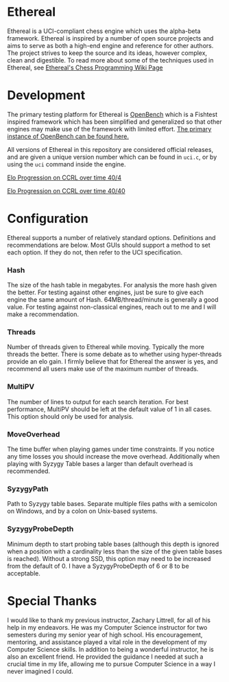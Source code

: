 # Ethereal

Ethereal is a UCI-compliant chess engine which uses the alpha-beta framework. Ethereal is inspired by a number of open source projects and aims to serve as both a high-end engine and reference for other authors. The project strives to keep the source and its ideas, however complex, clean and digestible. To read more about some of the techniques used in Ethereal, see [Ethereal's Chess Programming Wiki Page](https://www.chessprogramming.org/Ethereal)

# Development

The primary testing platform for Ethereal is [OpenBench](https://github.com/AndyGrant/OpenBench) which is a Fishtest inspired framework which has been simplified and generalized so that other engines may make use of the framework with limited effort. [The primary instance of OpenBench can be found here.](http://chess.grantnet.us/)

All versions of Ethereal in this repository are considered official releases, and are given a unique version number which can be found in ``uci.c``, or by using the ``uci`` command inside the engine.

[Elo Progression on CCRL over time 40/4](http://www.computerchess.org.uk/ccrl/404/cgi/compare_engines.cgi?family=Ethereal&print=Rating+list&print=Results+table&print=LOS+table&print=Ponder+hit+table&print=Eval+difference+table&print=Comopp+gamenum+table&print=Overlap+table&print=Score+with+common+opponents)

[Elo Progression on CCRL over time 40/40](http://www.computerchess.org.uk/ccrl/4040/cgi/compare_engines.cgi?family=Ethereal&print=Rating+list&print=Results+table&print=LOS+table&print=Ponder+hit+table&print=Eval+difference+table&print=Comopp+gamenum+table&print=Overlap+table&print=Score+with+common+opponents)

# Configuration

Ethereal supports a number of relatively standard options. Definitions and recommendations are below.
Most GUIs should support a method to set each option. If they do not, then refer to the UCI specification.

### Hash

The size of the hash table in megabytes. For analysis the more hash given the better. For testing against other engines, just be sure to give each engine the same amount of Hash. 64MB/thread/minute is generally a good value. For testing against non-classical engines, reach out to me and I will make a recommendation.

### Threads

Number of threads given to Ethereal while moving. Typically the more threads the better. There is some debate as to whether using hyper-threads provide an elo gain. I firmly believe that for Ethereal the answer is yes, and recommend all users make use of the maximum number of threads.

### MultiPV

The number of lines to output for each search iteration. For best performance, MultiPV should be left at the default value of 1 in all cases. This option should only be used for analysis.

### MoveOverhead

The time buffer when playing games under time constraints. If you notice any time losses you should increase the move overhead. Additionally when playing with Syzygy Table bases a larger than default overhead is recommended.

### SyzygyPath

Path to Syzygy table bases. Separate multiple files paths with a semicolon on Windows, and by a colon on Unix-based systems.

### SyzygyProbeDepth

Minimum depth to start probing table bases (although this depth is ignored when a position with a cardinality less than the size of the given table bases is reached). Without a strong SSD, this option may need to be increased from the default of 0. I have a SyzygyProbeDepth of 6 or 8 to be acceptable.

# Special Thanks

I would like to thank my previous instructor, Zachary Littrell, for all of his help in my endeavors. He was my Computer Science instructor for two semesters during my senior year of high school. His encouragement, mentoring, and assistance played a vital role in the development of my Computer Science skills. In addition to being a wonderful instructor, he is also an excellent friend. He provided the guidance I needed at such a crucial time in my life, allowing me to pursue Computer Science in a way I never imagined I could.
